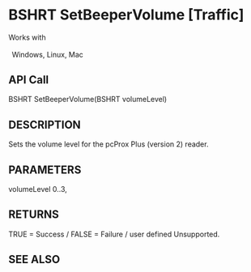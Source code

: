 # BSHRT SetBeeperVolume [Traffic]

Works with <p class="s1" style="padding-top: 2pt;padding-left: 5pt;text-indent: 0pt;text-align: left;"><a name="bookmark128">&zwnj;</a>Windows, Linux, Mac<a name="bookmark129">&zwnj;</a></p>

## API Call
BSHRT SetBeeperVolume(BSHRT volumeLevel)
## DESCRIPTION
Sets the volume level for the pcProx Plus (version 2) reader.

## PARAMETERS
volumeLevel 0..3,

## RETURNS
TRUE = Success / FALSE = Failure / user defined Unsupported.

## SEE ALSO

